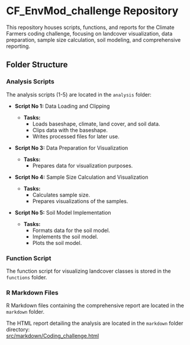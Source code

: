 # CF_EnvMod_challenge Repository

This repository houses scripts, functions, and reports for the Climate Farmers coding challenge, focusing on landcover visualization, data preparation, sample size calculation, soil modeling, and comprehensive reporting.

## Folder Structure

### Analysis Scripts
The analysis scripts (1-5) are located in the `analysis` folder:
- **Script No 1:** Data Loading and Clipping
  - **Tasks:**
    - Loads baseshape, climate, land cover, and soil data.
    - Clips data with the baseshape.
    - Writes processed files for later use.

- **Script No 3:** Data Preparation for Visualization
  - **Tasks:**
    - Prepares data for visualization purposes.

- **Script No 4:** Sample Size Calculation and Visualization
  - **Tasks:**
    - Calculates sample size.
    - Prepares visualizations of the samples.

- **Script No 5:** Soil Model Implementation
  - **Tasks:**
    - Formats data for the soil model.
    - Implements the soil model.
    - Plots the soil model.

### Function Script
The function script for visualizing landcover classes is stored in the `functions` folder.

### R Markdown Files
R Markdown files containing the comprehensive report are located in the `markdown` folder.

The HTML report detailing the analysis are located in the `markdown` folder directory:  
[src/markdown/Coding_challenge.html](src/markdown/Coding_challenge.html)


